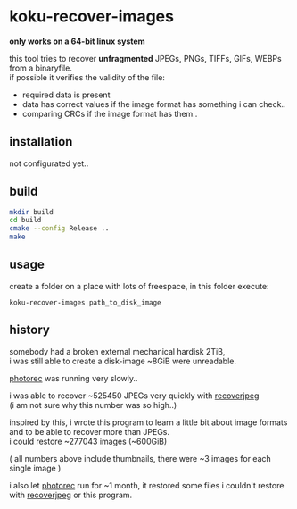# koku-recover-images

**only works on a 64-bit linux system**

this tool tries to recover **unfragmented** JPEGs, PNGs, TIFFs, GIFs, WEBPs from a binaryfile.\
if possible it verifies the validity of the file:

* required data is present
* data has correct values if the image format has something i can check..
* comparing CRCs if the image format has them..

## installation

not configurated yet..

## build

```bash
mkdir build
cd build
cmake --config Release ..
make
```

## usage

create a folder on a place with lots of freespace, in this folder execute:

`koku-recover-images path_to_disk_image`

## history

somebody had a broken external mechanical hardisk 2TiB,\
i was still able to create a disk-image ~8GiB were unreadable.

[photorec](https://github.com/cgsecurity/testdisk) was running very slowly..

i was able to recover ~525450 JPEGs very quickly with [recoverjpeg](https://github.com/samueltardieu/recoverjpeg)\
(i am not sure why this number was so high..)

inspired by this, i wrote this program to learn a little bit about image formats and to be able to recover more than JPEGs.\
i could restore ~277043 images (~600GiB)

(
    all numbers above include thumbnails, there were ~3 images for each single image
)

i also let [photorec](https://github.com/cgsecurity/testdisk) run for ~1 month, it restored some files i couldn't restore with [recoverjpeg](https://github.com/samueltardieu/recoverjpeg) or this program.

